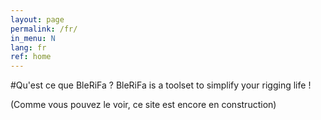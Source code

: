 ```yaml
---
layout: page
permalink: /fr/
in_menu: N
lang: fr
ref: home
---
```


#Qu'est ce que BleRiFa ?
BleRiFa is a toolset to simplify your rigging life ! 

(Comme vous pouvez le voir, ce site est encore en construction)